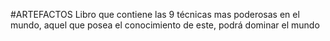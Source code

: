 #ARTEFACTOS
Libro que contiene las 9 técnicas mas poderosas en el mundo, aquel que posea el conocimiento de este, podrá dominar el mundo